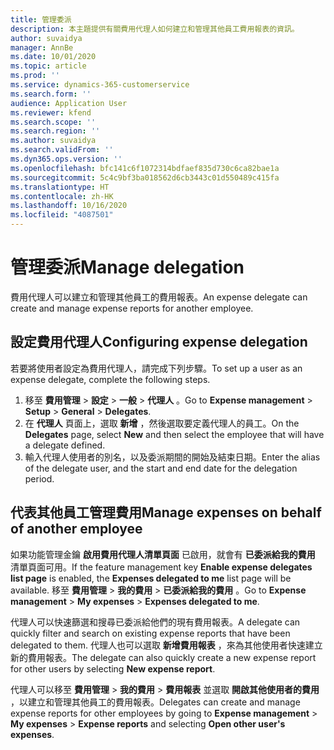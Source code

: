 ```yaml
---
title: 管理委派
description: 本主題提供有關費用代理人如何建立和管理其他員工費用報表的資訊。
author: suvaidya
manager: AnnBe
ms.date: 10/01/2020
ms.topic: article
ms.prod: ''
ms.service: dynamics-365-customerservice
ms.search.form: ''
audience: Application User
ms.reviewer: kfend
ms.search.scope: ''
ms.search.region: ''
ms.author: suvaidya
ms.search.validFrom: ''
ms.dyn365.ops.version: ''
ms.openlocfilehash: bfc141c6f1072314bdfaef835d730c6ca82bae1a
ms.sourcegitcommit: 5c4c9bf3ba018562d6cb3443c01d550489c415fa
ms.translationtype: HT
ms.contentlocale: zh-HK
ms.lasthandoff: 10/16/2020
ms.locfileid: "4087501"
---
```

# <a name="manage-delegation"></a><span data-ttu-id="82f47-103">管理委派</span><span class="sxs-lookup"><span data-stu-id="82f47-103">Manage delegation</span></span>
<span data-ttu-id="82f47-104">費用代理人可以建立和管理其他員工的費用報表。</span><span class="sxs-lookup"><span data-stu-id="82f47-104">An expense delegate can create and manage expense reports for another employee.</span></span>

## <a name="configuring-expense-delegation"></a><span data-ttu-id="82f47-105">設定費用代理人</span><span class="sxs-lookup"><span data-stu-id="82f47-105">Configuring expense delegation</span></span>

<span data-ttu-id="82f47-106">若要將使用者設定為費用代理人，請完成下列步驟。</span><span class="sxs-lookup"><span data-stu-id="82f47-106">To set up a user as an expense delegate, complete the following steps.</span></span> 
1. <span data-ttu-id="82f47-107">移至 **費用管理** > **設定** > **一般** > **代理人** 。</span><span class="sxs-lookup"><span data-stu-id="82f47-107">Go to **Expense management** > **Setup** > **General** > **Delegates**.</span></span> 
2. <span data-ttu-id="82f47-108">在 **代理人** 頁面上，選取 **新增** ，然後選取要定義代理人的員工。</span><span class="sxs-lookup"><span data-stu-id="82f47-108">On the **Delegates** page, select **New** and then select the employee that will have a delegate defined.</span></span> 
3. <span data-ttu-id="82f47-109">輸入代理人使用者的別名，以及委派期間的開始及結束日期。</span><span class="sxs-lookup"><span data-stu-id="82f47-109">Enter the alias of the delegate user, and the start and end date for the delegation period.</span></span>

## <a name="manage-expenses-on-behalf-of-another-employee"></a><span data-ttu-id="82f47-110">代表其他員工管理費用</span><span class="sxs-lookup"><span data-stu-id="82f47-110">Manage expenses on behalf of another employee</span></span>

<span data-ttu-id="82f47-111">如果功能管理金鑰 **啟用費用代理人清單頁面** 已啟用，就會有 **已委派給我的費用** 清單頁面可用。</span><span class="sxs-lookup"><span data-stu-id="82f47-111">If the feature management key **Enable expense delegates list page** is enabled, the **Expenses delegated to me** list page will be available.</span></span> <span data-ttu-id="82f47-112">移至 **費用管理** > **我的費用** > **已委派給我的費用** 。</span><span class="sxs-lookup"><span data-stu-id="82f47-112">Go to **Expense management** > **My expenses** > **Expenses delegated to me**.</span></span>

<span data-ttu-id="82f47-113">代理人可以快速篩選和搜尋已委派給他們的現有費用報表。</span><span class="sxs-lookup"><span data-stu-id="82f47-113">A delegate can quickly filter and search on existing expense reports that have been delegated to them.</span></span> <span data-ttu-id="82f47-114">代理人也可以選取 **新增費用報表** ，來為其他使用者快速建立新的費用報表。</span><span class="sxs-lookup"><span data-stu-id="82f47-114">The delegate can also quickly create a new expense report for other users by selecting **New expense report**.</span></span>

<span data-ttu-id="82f47-115">代理人可以移至 **費用管理** > **我的費用** > **費用報表** 並選取 **開啟其他使用者的費用** ，以建立和管理其他員工的費用報表。</span><span class="sxs-lookup"><span data-stu-id="82f47-115">Delegates can create and manage expense reports for other employees by going to **Expense management** > **My expenses** > **Expense reports** and selecting **Open other user's expenses**.</span></span>
